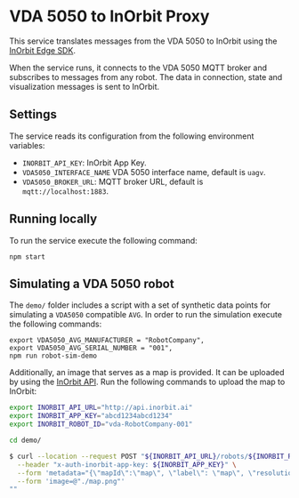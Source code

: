# VDA 5050 to InOrbit Proxy

This service translates messages from the VDA 5050 to InOrbit using the [InOrbit
Edge SDK](https://www.npmjs.com/package/@inorbit/edge-sdk).

When the service runs, it connects to the VDA 5050 MQTT broker and subscribes to
messages from any robot. The data in connection, state and visualization messages
is sent to InOrbit.


## Settings

The service reads its configuration from the following environment variables:

* `INORBIT_API_KEY`: InOrbit App Key.
* `VDA5050_INTERFACE_NAME` VDA 5050 interface name, default is `uagv`.
* `VDA5050_BROKER_URL`: MQTT broker URL, default is `mqtt://localhost:1883`.

## Running locally

To run the service execute the following command:

```console
npm start
```

## Simulating a VDA 5050 robot

The `demo/` folder includes a script with a set of synthetic data points for simulating a `VDA5050` compatible `AVG`. In order to run the simulation execute the following commands:

```console
export VDA5050_AVG_MANUFACTURER = "RobotCompany",
export VDA5050_AVG_SERIAL_NUMBER = "001",
npm run robot-sim-demo
```

Additionally, an image that serves as a map is provided. It can be uploaded by using the [InOrbit API](https://api.inorbit.ai/docs/index.html#operation/postMap). Run the following commands to upload the map to InOrbit:

```bash
export INORBIT_API_URL="http://api.inorbit.ai"
export INORBIT_APP_KEY="abcd1234abcd1234"
export INORBIT_ROBOT_ID="vda-RobotCompany-001"

cd demo/

$ curl --location --request POST "${INORBIT_API_URL}/robots/${INORBIT_ROBOT_ID}/maps" \
  --header "x-auth-inorbit-app-key: ${INORBIT_APP_KEY}" \
  --form 'metadata="{\"mapId\":\"map\", \"label\": \"map\", \"resolution\": 0.1, \"x\": 0, \"y\": 0}"' \
  --form 'image=@"./map.png"'
""
```
